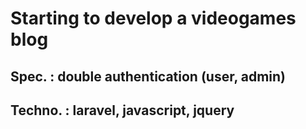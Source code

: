 # Starting to develop a videogames blog

## Spec. : double authentication (user, admin)

## Techno. : laravel, javascript, jquery
